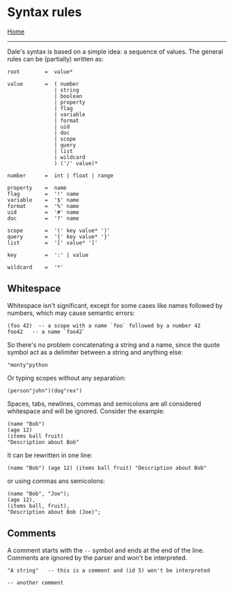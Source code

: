  # Syntax rules

[Home](../README.md)

---

Dale's syntax is based on a simple idea: a sequence of values. The general rules can be (partially) written as:

```
root        =  value*

value       =  ( number
               | string
               | boolean
               | property
               | flag
               | variable
               | format
               | uid
               | doc
               | scope
               | query
               | list
               | wildcard
               ) ('/' value)*

number      =  int | float | range

property    =  name
flag        =  '!' name
variable    =  '$' name
format      =  '%' name
uid         =  '#' name
doc         =  '?' name

scope       =  '(' key value* ')'
query       =  '{' key value* '}'
list        =  '[' value* ']'

key         =  ':' | value

wildcard    =  '*'
```

## Whitespace

Whitespace isn't significant, except for some cases like names followed by numbers, which may cause semantic errors:

```
(foo 42)  -- a scope with a name `foo` followed by a number 42
foo42   -- a name `foo42`
```

So there's no problem concatenating a string and a name, since the quote symbol act as a delimiter between a string and anything else:

```
"monty"python
```

Or typing scopes without any separation:

```
(person"john")(dog"rex")
```

Spaces, tabs, newlines, commas and semicolons are all considered whitespace and will be ignored. Consider the example:

```
(name "Bob")
(age 12)
(items ball fruit)
"Description about Bob"
```

It can be rewritten in one line:

```
(name "Bob") (age 12) (items ball fruit) "Description about Bob"
```

or using commas ans semicolons:

```
(name "Bob", "Joe");
(age 12),
(items ball, fruit),
"Description about Bob (Joe)";
```


## Comments

A comment starts with the `--` symbol and ends at the end of the line. Comments are ignored by the parser and won't be interpreted.

```
"A string"   -- this is a comment and (id 5) won't be interpreted

-- another comment
```

